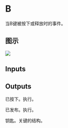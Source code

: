 # B

当B键被按下或释放时的事件。

## 图示

![]($-20221218-19251411.png)

## Inputs

## Outputs

已按下。执行。

已发布。执行。

钥匙。关键的结构。
